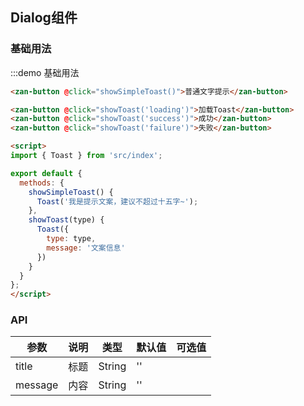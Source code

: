 <style>
@component-namespace demo {
  @b toast {
    .zan-button {
      margin: 15px;
    }
  }
}
</style>

<script>
import { Toast } from 'src/index';

export default {
  methods: {
    showSimpleToast() {
      Toast('我是提示文案，建议不超过十五字~');
    },
    showToast(type) {
      Toast({
        type: type,
        message: '文案信息'
      })
    }
  }
};
</script>

## Dialog组件

### 基础用法

:::demo 基础用法
```html
<zan-button @click="showSimpleToast()">普通文字提示</zan-button>

<zan-button @click="showToast('loading')">加载Toast</zan-button>
<zan-button @click="showToast('success')">成功</zan-button>
<zan-button @click="showToast('failure')">失败</zan-button>

<script>
import { Toast } from 'src/index';

export default {
  methods: {
    showSimpleToast() {
      Toast('我是提示文案，建议不超过十五字~');
    },
    showToast(type) {
      Toast({
        type: type,
        message: '文案信息'
      })
    }
  }
};
</script>
```


### API

| 参数       | 说明      | 类型       | 默认值       | 可选值       |
|-----------|-----------|-----------|-------------|-------------|
| title | 标题 | String  | '' |   |
| message | 内容 | String  | '' |   |

